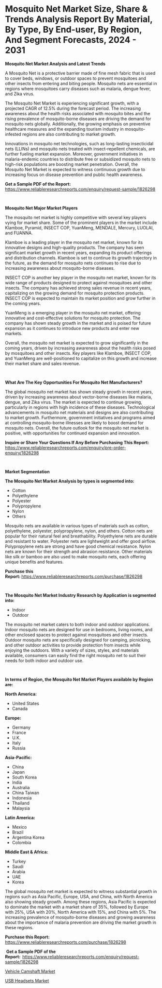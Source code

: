 <p><h1>Mosquito Net Market Size, Share & Trends Analysis Report By Material, By Type, By End-user, By Region, And Segment Forecasts, 2024 - 2031</h1></p><p><strong>Mosquito Net Market Analysis and Latest Trends</strong></p>
<p><p>A Mosquito Net is a protective barrier made of fine mesh fabric that is used to cover beds, windows, or outdoor spaces to prevent mosquitoes and other insects from entering and biting people. Mosquito nets are essential in regions where mosquitoes carry diseases such as malaria, dengue fever, and Zika virus.</p><p>The Mosquito Net Market is experiencing significant growth, with a projected CAGR of 12.5% during the forecast period. The increasing awareness about the health risks associated with mosquito bites and the rising prevalence of mosquito-borne diseases are driving the demand for mosquito nets globally. Additionally, the growing emphasis on preventive healthcare measures and the expanding tourism industry in mosquito-infested regions are also contributing to market growth.</p><p>Innovations in mosquito net technologies, such as long-lasting insecticidal nets (LLINs) and mosquito nets treated with insect-repellent chemicals, are further fueling market expansion. Moreover, government initiatives in malaria-endemic countries to distribute free or subsidized mosquito nets to high-risk populations are boosting market penetration. Overall, the Mosquito Net Market is expected to witness continuous growth due to increasing focus on disease prevention and public health awareness.</p></p>
<p><strong>Get a Sample PDF of the Report:&nbsp;</strong> <a href="https://www.reliableresearchreports.com/enquiry/request-sample/1826298">https://www.reliableresearchreports.com/enquiry/request-sample/1826298</a></p>
<p>&nbsp;</p>
<p><strong>Mosquito Net Major Market Players</strong></p>
<p><p>The mosquito net market is highly competitive with several key players vying for market share. Some of the prominent players in the market include Klamboe, Pyramid, INSECT COP, YuanMeng, MENDALE, Mercury, LUOLAI, and FUANNA.</p><p>Klamboe is a leading player in the mosquito net market, known for its innovative designs and high-quality products. The company has seen significant market growth in recent years, expanding its product offerings and distribution channels. Klamboe is set to continue its growth trajectory in the future, as the demand for mosquito nets continues to rise due to increasing awareness about mosquito-borne diseases.</p><p>INSECT COP is another key player in the mosquito net market, known for its wide range of products designed to protect against mosquitoes and other insects. The company has achieved strong sales revenue in recent years, capitalizing on the growing demand for mosquito protection products. INSECT COP is expected to maintain its market position and grow further in the coming years.</p><p>YuanMeng is a emerging player in the mosquito net market, offering innovative and cost-effective solutions for mosquito protection. The company has shown steady growth in the market and is poised for future expansion as it continues to introduce new products and enter new markets.</p><p>Overall, the mosquito net market is expected to grow significantly in the coming years, driven by increasing awareness about the health risks posed by mosquitoes and other insects. Key players like Klamboe, INSECT COP, and YuanMeng are well-positioned to capitalize on this growth and increase their market share and sales revenue.</p></p>
<p>&nbsp;</p>
<p><strong>What Are The Key Opportunities For Mosquito Net Manufacturers?</strong></p>
<p><p>The global mosquito net market has shown steady growth in recent years, driven by increasing awareness about vector-borne diseases like malaria, dengue, and Zika virus. The market is expected to continue growing, particularly in regions with high incidence of these diseases. Technological advancements in mosquito net materials and designs are also contributing to market growth. Furthermore, government initiatives and programs aimed at controlling mosquito-borne illnesses are likely to boost demand for mosquito nets. Overall, the future outlook for the mosquito net market is positive, with opportunities for continued expansion and innovation.</p></p>
<p><strong>Inquire or Share Your Questions If Any Before Purchasing This Report:</strong> <a href="https://www.reliableresearchreports.com/enquiry/pre-order-enquiry/1826298">https://www.reliableresearchreports.com/enquiry/pre-order-enquiry/1826298</a></p>
<p>&nbsp;</p>
<p><strong>Market Segmentation</strong></p>
<p><strong>The Mosquito Net Market Analysis by types is segmented into:</strong></p>
<p><ul><li>Cotton</li><li>Polyethylene</li><li>Polyester</li><li>Polypropylene</li><li>Nylon</li><li>Others</li></ul></p>
<p><p>Mosquito nets are available in various types of materials such as cotton, polyethylene, polyester, polypropylene, nylon, and others. Cotton nets are popular for their natural feel and breathability. Polyethylene nets are durable and resistant to water. Polyester nets are lightweight and offer good airflow. Polypropylene nets are strong and have good chemical resistance. Nylon nets are known for their strength and abrasion resistance. Other materials like silk or bamboo are also used to make mosquito nets, each offering unique benefits and features.</p></p>
<p><strong>Purchase this Report:&nbsp;</strong><a href="https://www.reliableresearchreports.com/purchase/1826298">https://www.reliableresearchreports.com/purchase/1826298</a></p>
<p>&nbsp;</p>
<p><strong>The Mosquito Net Market Industry Research by Application is segmented into:</strong></p>
<p><ul><li>Indoor</li><li>Outdoor</li></ul></p>
<p><p>The mosquito net market caters to both indoor and outdoor applications. Indoor mosquito nets are designed for use in bedrooms, living rooms, and other enclosed spaces to protect against mosquitoes and other insects. Outdoor mosquito nets are specifically designed for camping, picnicking, and other outdoor activities to provide protection from insects while enjoying the outdoors. With a variety of sizes, styles, and materials available, consumers can easily find the right mosquito net to suit their needs for both indoor and outdoor use.</p></p>
<p>&nbsp;</p>
<p><strong>In terms of Region, the Mosquito Net Market Players available by Region are:</strong></p>
<p>
    <p> <strong> North America: </strong>
        <ul>
            <li>United States</li>
            <li>Canada</li>
        </ul>
        </p> 
    <p> <strong> Europe: </strong>
        <ul>
            <li>Germany</li>
            <li>France</li>
            <li>U.K.</li>
            <li>Italy</li>
            <li>Russia</li>
        </ul>
        </p> 
    <p> <strong> Asia-Pacific: </strong>
        <ul>
            <li>China</li>
            <li>Japan</li>
            <li>South Korea</li>
            <li>India</li>
            <li>Australia</li>
            <li>China Taiwan</li>
            <li>Indonesia</li>
            <li>Thailand</li>
            <li>Malaysia</li>
        </ul>
        </p> 
    <p> <strong> Latin America: </strong>
        <ul>
            <li>Mexico</li>
            <li>Brazil</li>
            <li>Argentina Korea</li>
            <li>Colombia</li>
        </ul>
        </p> 
    <p> <strong> Middle East & Africa: </strong>
        <ul>
            <li>Turkey</li>
            <li>Saudi</li>
            <li>Arabia</li>
            <li>UAE</li>
            <li>Korea</li>
        </ul>
    </p>
    </p>
<p><p>The global mosquito net market is expected to witness substantial growth in regions such as Asia Pacific, Europe, USA, and China, with North America also showing steady growth. Among these regions, Asia Pacific is expected to dominate the market with a market share of 35%, followed by Europe with 25%, USA with 20%, North America with 15%, and China with 5%. The increasing prevalence of mosquito-borne diseases and growing awareness about the importance of malaria prevention are driving the market growth in these regions.</p></p>
<p><strong>Purchase this Report: </strong><a href="https://www.reliableresearchreports.com/purchase/1826298">https://www.reliableresearchreports.com/purchase/1826298</a></p>
<p>&nbsp;<strong>Get a Sample PDF of the Report:&nbsp;&nbsp;</strong><a href="https://www.reliableresearchreports.com/enquiry/request-sample/1826298">https://www.reliableresearchreports.com/enquiry/request-sample/1826298</a></p>
<p><strong></strong></p>
<p><p><a href="https://fuschia-pecorino-a6d.notion.site/Vehicle-Camshaft-Market-Size-2024-2031-Global-Industrial-Analysis-Key-Geographical-Regions-Marke-2a56b0c8ab9f4c77adcb1f9b28295b9e">Vehicle Camshaft Market</a></p><p><a href="https://github.com/Whitneyboyettebo9kiw7yr13/Market-Research-Report-List-1/blob/main/usb-headsets-market.md">USB Headsets Market</a></p></p>